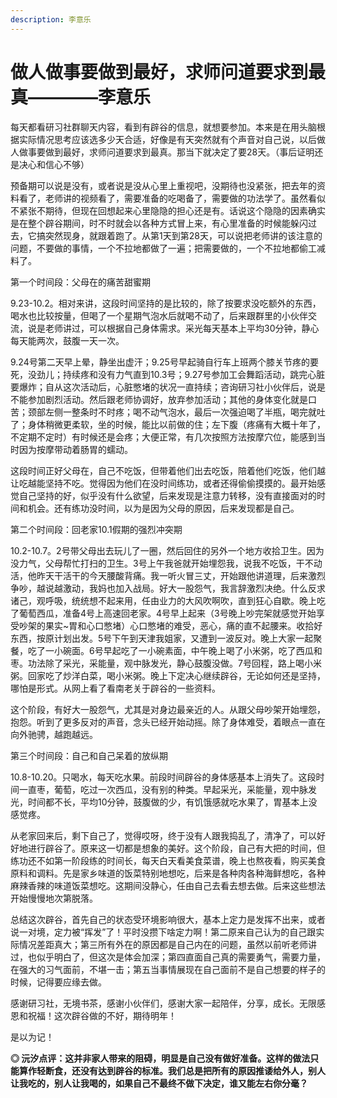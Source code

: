 ```yaml
---
description: 李意乐
---
```


# 做人做事要做到最好，求师问道要求到最真————李意乐

每天都看研习社群聊天内容，看到有辟谷的信息，就想要参加。本来是在用头脑根据实际情况思考应该选多少天合适，好像是有天突然就有个声音对自己说，以后做人做事要做到最好，求师问道要求到最真。那当下就决定了要28天。（事后证明还是决心和信心不够）

预备期可以说是没有，或者说是没从心里上重视吧，没期待也没紧张，把去年的资料看了，老师讲的视频看了，需要准备的吃喝备了，需要做的功法学了。虽然看似不紧张不期待，但现在回想起来心里隐隐的担心还是有。话说这个隐隐的因素确实是在整个辟谷期间，时不时就会以各种方式冒上来，有心里准备的时候能躲闪过去，它搞突然现身，就跟着跑了。从第1天到第28天，可以说把老师讲的该注意的问题，不要做的事情，一个不拉地都做了一遍；把需要做的，一个不拉地都偷工减料了。

第一个时间段：父母在的痛苦甜蜜期

9.23-10.2。相对来讲，这段时间坚持的是比较的，除了按要求没吃额外的东西，喝水也比较按量，但喝了一个星期气泡水后就喝不动了，后来跟群里的小伙伴交流，说是老师讲过，可以根据自己身体需求。采光每天基本上平均30分钟，静心每天能两次，鼓腹一天一次。

 9.24号第二天早上晕，静坐出虚汗；9.25号早起骑自行车上班两个膝关节疼的要死，没劲儿；持续疼和没有力气直到10.3号；9.27号参加工会舞蹈活动，跳完心脏要爆炸；自从这次活动后，心脏憋堵的状况一直持续；咨询研习社小伙伴后，说是不能参加剧烈活动。然后跟老师协调好，放弃参加活动；其他的身体变化就是口苦；颈部左侧一整条时不时疼；喝不动气泡水，最后一次强迫喝了半瓶，喝完就吐了；身体稍微更柔软，坐的时候，能比以前做的住；左下腹（疼痛有大概十年了，不定期不定时）有时候还是会疼；大便正常，有几次按照方法按摩穴位，能感到当时因为按摩带动着肠胃的蠕动。

这段时间正好父母在，自己不吃饭，但带着他们出去吃饭，陪着他们吃饭，他们越让吃越能坚持不吃。觉得因为他们在没时间练功，或者还得偷偷摸摸的。最开始感觉自己坚持的好，似乎没有什么欲望，后来发现是注意力转移，没有直接面对的时间和机会。还有练功没时间，以为是因为父母的原因，后来发现都是自己。

第二个时间段：回老家10.1假期的强烈冲突期

10.2-10.7。2号带父母出去玩儿了一圈，然后回住的另外一个地方收拾卫生。因为没力气，父母帮忙打扫的卫生。3号上午我爸就开始埋怨我，说我不吃饭，干不动活，他昨天干活干的今天腰酸背痛。我一听火冒三丈，开始跟他讲道理，后来激烈争吵，越说越激动，我妈也加入战局。好大一股怨气，我言辞激烈决绝。什么反求诸己，观呼吸，统统想不起来用，任由业力的大风吹啊吹，直到狂心自歇。晚上吃了葡萄西瓜，准备4号上高速回老家。4号早上起来（3号晚上吵完架就感觉开始享受吵架的果实~胃和心口憋堵）心口憋堵的难受，恶心，痛的直不起腰来。收拾好东西，按原计划出发。5号下午到天津我姐家，又遭到一波反对。晚上大家一起聚餐，吃了一小碗面。6号早起吃了一小碗素面，中午晚上喝了小米粥，吃了西瓜和枣。功法除了采光，采能量，观中脉发光，静心鼓腹没做。7号回程，路上喝小米粥。回家吃了炒洋白菜，喝小米粥。晚上下定决心继续辟谷，无论如何还是坚持，哪怕是形式。从网上看了看南老关于辟谷的一些资料。

这个阶段，有好大一股怨气，尤其是对身边最亲近的人。从跟父母吵架开始埋怨，抱怨。听到了更多反对的声音，念头已经开始动摇。除了身体难受，着眼点一直在向外驰骋，越跑越远。

第三个时间段：自己和自己呆着的放纵期

10.8-10.20。只喝水，每天吃水果。前段时间辟谷的身体感基本上消失了。这段时间一直枣，葡萄，吃过一次西瓜，没有别的种类。早起采光，采能量，观中脉发光，时间都不长，平均10分钟，鼓腹做的少，有饥饿感就吃水果了，胃基本上没感觉疼。

从老家回来后，剩下自己了，觉得哎呀，终于没有人跟我捣乱了，清净了，可以好好地进行辟谷了。原来这一切都是想象的美好。这个阶段，自己有大把的时间，但练功还不如第一阶段练的时间长，每天白天看美食菜谱，晚上也熬夜看，购买美食原料和调料。先是家乡味道的饭菜特别地想吃，后来是各种肉各种海鲜想吃，各种麻辣香辣的味道饭菜想吃。这期间没静心，任由自己去看去想去做。后来这些想法开始慢慢地次第脱落。

总结这次辟谷，首先自己的状态受环境影响很大，基本上定力是发挥不出来，或者说一对境，定力被“挥发”了！平时没攒下啥定力啊！第二原来自己认为的自己跟实际情况差距真大；第三所有外在的原因都是自己内在的问题，虽然以前听老师讲过，也似乎明白了，但这次是体会加深；第四直面自己真的需要勇气，需要力量，在强大的习气面前，不堪一击；第五当事情展现在自己面前不是自己想要的样子的时候，记得要应缘去做。

感谢研习社，无境书茶，感谢小伙伴们，感谢大家一起陪伴，分享，成长。无限感恩和祝福！这次辟谷做的不好，期待明年！

是以为记！

**◎ 沅汐点评：这并非家人带来的阻碍，明显是自己没有做好准备。这样的做法只能算作轻断食，还没有达到辟谷的标准。我们总是把所有的原因推诿给外人，别人让我吃的，别人让我喝的，如果自己不最终不做下决定，谁又能左右你分毫？**

